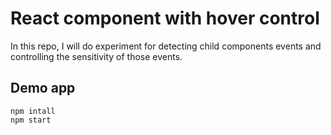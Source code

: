 # React component with hover control

In this repo, I will do experiment for detecting child components events and
controlling the sensitivity of those events.

## Demo app

```
npm intall
npm start
```
